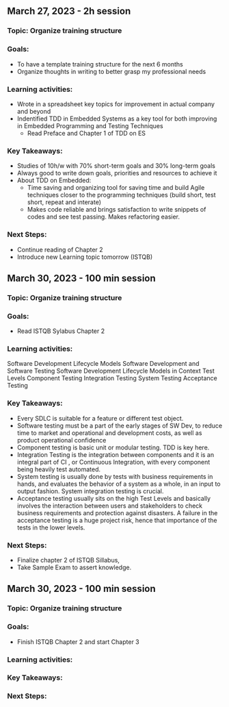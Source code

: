 ## March 27, 2023 - 2h session

### Topic: Organize training structure

### Goals:
- To have a template training structure for the next 6 months
- Organize thoughts in writing to better grasp my professional needs
### Learning activities:
- Wrote in a spreadsheet key topics for improvement in actual company and beyond
- Indentified TDD in Embedded Systems as a key tool for both improving in Embedded Programming and Testing Techniques
  - Read Preface and Chapter 1 of TDD on ES 
### Key Takeaways:
- Studies of 10h/w with 70% short-term goals and 30% long-term goals
- Always good to write down goals, priorities and resources to achieve it
- About TDD on Embedded:
  - Time saving and organizing tool for saving time and build Agile techniques closer to the programming techniques (build short, test short, repeat and interate)
  - Makes code reliable and brings satisfaction to write snippets of codes and see test passing. Makes refactoring easier. 
  
### Next Steps:
  - Continue reading of Chapter 2
  - Introduce new Learning topic tomorrow (ISTQB)


## March 30, 2023 - 100 min session

### Topic: Organize training structure

### Goals:
- Read ISTQB Sylabus Chapter 2
### Learning activities:
Software Development Lifecycle Models
Software Development and Software Testing
Software Development Lifecycle Models in Context
Test Levels
  Component Testing
  Integration Testing
  System Testing
  Acceptance Testing

### Key Takeaways:
  - Every SDLC is suitable for a feature or different test object. 
  - Software testing must be a part of the early stages of SW Dev, to reduce time to market and operational and development costs, as well as product operational confidence
  - Component testing is basic unit or modular testing. TDD is key here. 
  - Integration Testing is the integration between components and it is an integral part of CI , or Continuous Integration, with every component being heavily test automated. 
  - System testing is usually done by tests with business requirements in hands, and evaluates the behavior of a system as a whole, in an input to output fashion. System integration testing is crucial. 
  - Acceptance testing usually sits on the high Test Levels and basically involves the interaction between users and stakeholders to check business requirements and protection against disasters. A failure in the acceptance testing is a huge project risk, hence that importance of the tests in the lower levels. 
### Next Steps:
  - Finalize chapter 2 of ISTQB Sillabus, 
  - Take Sample Exam to assert knowledge. 


## March 30, 2023 - 100 min session

### Topic: Organize training structure

### Goals:
- Finish ISTQB Chapter 2 and start Chapter 3 
### Learning activities:

### Key Takeaways:

### Next Steps:
